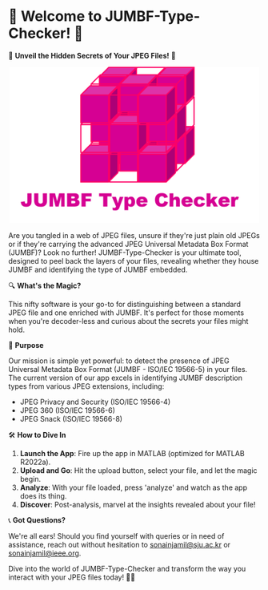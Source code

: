 # 🌟 Welcome to JUMBF-Type-Checker! 🌟

🚀 **Unveil the Hidden Secrets of Your JPEG Files!** 🚀

<div align="center">
    <img src="logo.png" width="500" />
</div>


Are you tangled in a web of JPEG files, unsure if they're just plain old JPEGs or if they're carrying the advanced JPEG Universal Metadata Box Format (JUMBF)? Look no further! JUMBF-Type-Checker is your ultimate tool, designed to peel back the layers of your files, revealing whether they house JUMBF and identifying the type of JUMBF embedded.

🔍 **What's the Magic?**

This nifty software is your go-to for distinguishing between a standard JPEG file and one enriched with JUMBF. It's perfect for those moments when you're decoder-less and curious about the secrets your files might hold.

🎯 **Purpose**

Our mission is simple yet powerful: to detect the presence of JPEG Universal Metadata Box Format (JUMBF - ISO/IEC 19566-5) in your files. The current version of our app excels in identifying JUMBF description types from various JPEG extensions, including:

- JPEG Privacy and Security (ISO/IEC 19566-4)
- JPEG 360 (ISO/IEC 19566-6)
- JPEG Snack (ISO/IEC 19566-8)

🛠 **How to Dive In**

1. **Launch the App**: Fire up the app in MATLAB (optimized for MATLAB R2022a).
2. **Upload and Go**: Hit the upload button, select your file, and let the magic begin.
3. **Analyze**: With your file loaded, press 'analyze' and watch as the app does its thing.
4. **Discover**: Post-analysis, marvel at the insights revealed about your file!

📞 **Got Questions?**

We're all ears! Should you find yourself with queries or in need of assistance, reach out without hesitation to sonainjamil@sju.ac.kr or sonainjamil@ieee.org.

Dive into the world of JUMBF-Type-Checker and transform the way you interact with your JPEG files today! 🌈✨
